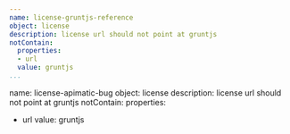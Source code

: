 ```yaml
---
name: license-gruntjs-reference
object: license
description: license url should not point at gruntjs
notContain:
  properties:
  - url
  value: gruntjs      
...
```

name: license-apimatic-bug
object: license
description: license url should not point at gruntjs
notContain:
  properties:
  - url
  value: gruntjs 